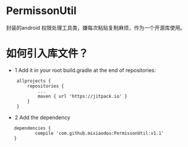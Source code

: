# PermissonUtil
封装的android 权限处理工具类，嫌每次粘贴复制麻烦，作为一个开源库使用。
# 如何引入库文件？
- 1 Add it in your root build.gradle at the end of repositories:
````
	allprojects {
		repositories {
			...
			maven { url 'https://jitpack.io' }
		}
	}
  ````
 - 2 Add the dependency
 ````
 	dependencies {
	        compile 'com.github.mixiaodou:PermissonUtil:v1.1'
	}

 ````
